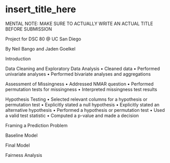 # insert_title_here
MENTAL NOTE: MAKE SURE TO ACTUALLY WRITE AN ACTUAL TITLE BEFORE SUBMISSION

Project for DSC 80 @ UC San Diego

By Neil Bango and Jaden Goelkel

Introduction

Data Cleaning and Exploratory Data Analysis
• Cleaned data
• Performed univariate analyses
• Performed bivariate analyses and aggregations

Assessment of Missingness
• Addressed NMAR question
• Performed permutation tests for missingness
• Interpreted missingness test results

Hypothesis Testing
• Selected relevant columns for a hypothesis or permutation test
• Explicitly stated a null hypothesis
• Explicitly stated an alternative hypothesis
• Performed a hypothesis or permutation test
• Used a valid test statistic
• Computed a p-value and made a decision

Framing a Prediction Problem

Baseline Model

Final Model

Fairness Analysis